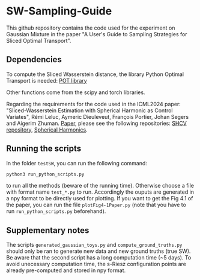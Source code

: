 # SW-Sampling-Guide

This github repository contains the code used for the experiment on Gaussian Mixture in the paper "A User's Guide to Sampling Strategies for Sliced Optimal Transport".

## Dependencies

To compute the Sliced Wasserstein distance, the library Python Optimal Transport is needed:
[POT library](https://pythonot.github.io)

Other functions come from the scipy and torch libraries.

Regarding the requirements for the code used in the ICML2024 paper: 
"Sliced-Wasserstein Estimation with Spherical Harmonic as Control Variates", 
Rémi Leluc, Aymeric Dieuleveut, François Portier, Johan Segers and Aigerim Zhuman. [Paper](https://arxiv.org/abs/2402.01493),
please see the following repositories:
[SHCV repository](https://github.com/RemiLELUC/SHCV), 
[Spherical Harmonics](https://github.com/vdutor/SphericalHarmonics).

## Running the scripts

In the folder `testSW`, you can run the following command:
```bash
python3 run_python_scripts.py
```
to run all the methods (beware of the running time). Otherwise choose a file with format name `test_*.py` to run.
Accordingly the ouputs are generated in a npy format to be directly used for plotting.
If you want to get the Fig 4.1 of the paper, you can run the file `plotFig4-1Paper.py` (note that you have to run `run_python_scripts.py` beforehand).
<!-- If you only want to get the plot in dimension 3, you can run `plot3D.py`. -->

## Supplementary notes

The scripts `generated_gaussian_toys.py` and `compute_ground_truths.py` should only be ran to generate new data and new ground truths (true SW). Be aware that the second script has a long computation time (~5 days).
To avoid unecessary computation time, the s-Riesz configuration points are already pre-computed and stored in npy format.

